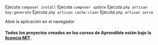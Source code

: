 Ejecuta `composer install`
Ejecuta `composer update`
Ejecuta `php artisan key:generate`
Ejecuta `php artisan cache:clear`
Ejecuta `php artisan serve`

Abre la aplicación en el navegador

#### Todos los proyectos creados en los cursos de Aprendible están bajo la [licencia MIT](https://opensource.org/licenses/MIT).
